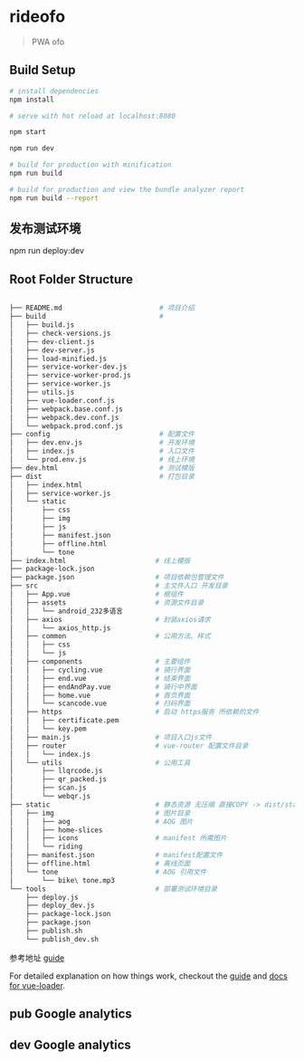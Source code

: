 # rideofo

> PWA ofo

## Build Setup

``` bash
# install dependencies
npm install

# serve with hot reload at localhost:8080

npm start

npm run dev

# build for production with minification
npm run build

# build for production and view the bundle analyzer report
npm run build --report
```

## 发布测试环境

npm run deploy:dev

## Root Folder Structure

``` bash

├── README.md                        # 项目介绍
├── build                            #  
│   ├── build.js
│   ├── check-versions.js
│   ├── dev-client.js
│   ├── dev-server.js
│   ├── load-minified.js
│   ├── service-worker-dev.js
│   ├── service-worker-prod.js
│   ├── service-worker.js
│   ├── utils.js
│   ├── vue-loader.conf.js
│   ├── webpack.base.conf.js
│   ├── webpack.dev.conf.js
│   └── webpack.prod.conf.js
├── config                           # 配置文件
│   ├── dev.env.js                   # 开发环境
│   ├── index.js                     # 入口文件
│   └── prod.env.js                  # 线上环境
├── dev.html                         # 测试模版
├── dist                             # 打包目录
│   ├── index.html
│   ├── service-worker.js
│   └── static
│       ├── css
│       ├── img
│       ├── js
│       ├── manifest.json
│       ├── offline.html
│       └── tone
├── index.html                      # 线上模版
├── package-lock.json
├── package.json                    # 项目依赖包管理文件
├── src                             # 主文件入口 开发目录
│   ├── App.vue                     # 根组件
│   ├── assets                      # 资源文件目录
│   │   └── android_232多语言
│   ├── axios                       # 封装axios请求
│   │   └── axios_http.js
│   ├── common                      # 公用方法、样式
│   │   ├── css
│   │   └── js
│   ├── components                  # 主要组件
│   │   ├── cycling.vue             # 骑行界面
│   │   ├── end.vue                 # 结束界面
│   │   ├── endAndPay.vue           # 骑行中界面
│   │   ├── home.vue                # 首页界面
│   │   └── scancode.vue            # 扫码界面
│   ├── https                       # 启动 https服务 所依赖的文件
│   │   ├── certificate.pem
│   │   └── key.pem
│   ├── main.js                     # 项目入口js文件
│   ├── router                      # vue-router 配置文件目录
│   │   └── index.js
│   └── utils                       # 公用工具
│       ├── llqrcode.js
│       ├── qr_packed.js
│       ├── scan.js
│       └── webqr.js
├── static                          # 静态资源 无压缩 直接COPY -> dist/static
│   ├── img                         # 图片目录
│   │   ├── aog                     # AOG 图片
│   │   ├── home-slices
│   │   ├── icons                   # manifest 所需图片
│   │   └── riding
│   ├── manifest.json               # manifest配置文件
│   ├── offline.html                # 离线页面
│   └── tone                        # AOG 引用文件
│       └── bike\ tone.mp3
└── tools                           # 部署测试环境目录
    ├── deploy.js
    ├── deploy_dev.js
    ├── package-lock.json
    ├── package.json
    ├── publish.sh
    └── publish_dev.sh

```

参考地址  [guide](https://github.com/Plortinus/vue-multiple-pages)


For detailed explanation on how things work, checkout the [guide](http://vuejs-templates.github.io/webpack/) and [docs for vue-loader](http://vuejs.github.io/vue-loader).


## pub Google analytics

<!-- Global site tag (gtag.js) - Google Analytics -->
<script async src="https://www.googletagmanager.com/gtag/js?id=UA-112420721-7"></script>
<script>
  window.dataLayer = window.dataLayer || [];
  function gtag(){dataLayer.push(arguments);}
  gtag('js', new Date());

  gtag('config', 'UA-112420721-7');
</script>


## dev Google analytics

<!-- Global site tag (gtag.js) - Google Analytics -->
<script async src="https://www.googletagmanager.com/gtag/js?id=UA-112420721-8"></script>
<script>
  window.dataLayer = window.dataLayer || [];
  function gtag(){dataLayer.push(arguments);}
  gtag('js', new Date());

  gtag('config', 'UA-112420721-8');
</script>
